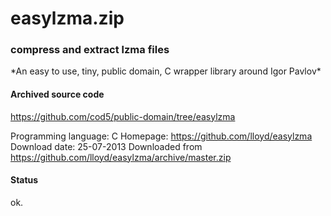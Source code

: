 # easylzma.zip #

### compress and extract lzma files ###

*An easy to use, tiny, public domain, C wrapper library around Igor Pavlov\*

#### Archived source code ####
https://github.com/cod5/public-domain/tree/easylzma

Programming language: C
Homepage: https://github.com/lloyd/easylzma
Download date: 25-07-2013
Downloaded from https://github.com/lloyd/easylzma/archive/master.zip

#### Status ####
ok.

